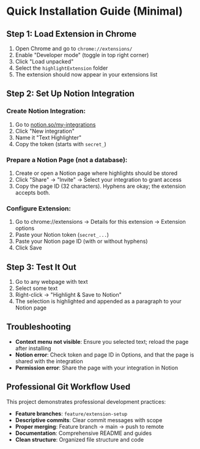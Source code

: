 # Quick Installation Guide (Minimal)

## Step 1: Load Extension in Chrome

1. Open Chrome and go to `chrome://extensions/`
2. Enable "Developer mode" (toggle in top right corner)
3. Click "Load unpacked"
4. Select the `highlightExtension` folder
5. The extension should now appear in your extensions list

## Step 2: Set Up Notion Integration

### Create Notion Integration:
1. Go to [notion.so/my-integrations](https://www.notion.so/my-integrations)
2. Click "New integration"
3. Name it "Text Highlighter" 
4. Copy the token (starts with `secret_`)

### Prepare a Notion Page (not a database):
1. Create or open a Notion page where highlights should be stored
2. Click "Share" → "Invite" → Select your integration to grant access
3. Copy the page ID (32 characters). Hyphens are okay; the extension accepts both.

### Configure Extension:
1. Go to chrome://extensions → Details for this extension → Extension options
2. Paste your Notion token (`secret_...`)
3. Paste your Notion page ID (with or without hyphens)
4. Click Save

## Step 3: Test It Out

1. Go to any webpage with text
2. Select some text
3. Right-click → "Highlight & Save to Notion"
4. The selection is highlighted and appended as a paragraph to your Notion page

## Troubleshooting

- **Context menu not visible**: Ensure you selected text; reload the page after installing
- **Notion error**: Check token and page ID in Options, and that the page is shared with the integration
- **Permission error**: Share the page with your integration in Notion

## Professional Git Workflow Used

This project demonstrates professional development practices:

- **Feature branches**: `feature/extension-setup`
- **Descriptive commits**: Clear commit messages with scope
- **Proper merging**: Feature branch → main → push to remote
- **Documentation**: Comprehensive README and guides
- **Clean structure**: Organized file structure and code
